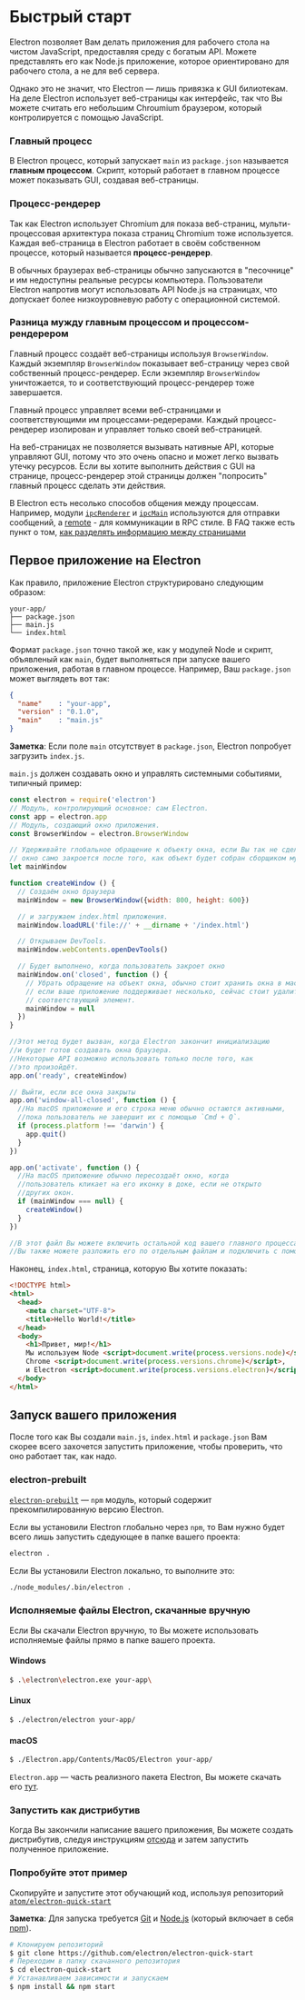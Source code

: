 # Быстрый старт

Electron позволяет Вам делать приложения для рабочего стола на чистом JavaScript,
предоставляя среду с богатым API. Можете представлять его как Node.js приложение, которое
ориентировано для рабочего стола, а не для веб сервера.

Однако это не значит, что Electron — лишь привязка к GUI билиотекам. На деле
Electron использует веб-страницы как интерфейс, так что Вы можете считать его
небольшим Chroumium браузером, который контролируется с помощью JavaScript.

### Главный процесс

В Electron процесс, который запускает `main` из `package.json` называется
__главным процессом__. Скрипт, который работает в главном процессе может
показывать GUI, создавая веб-страницы.

### Процесс-рендерер

Так как Electron использует Chromium для показа веб-страниц,
мульти-процессовая архитектура показа страниц Chromium тоже используется.
Каждая веб-страница в Electron работает в своём собственном процессе,
который называется  __процесс-рендерер__.

В обычных браузерах веб-страницы обычно запускаются в "песочнице" и им недоступны
реальные ресурсы компьютера. Пользователи Electron напротив могут использовать API
Node.js на страницах, что допускает более низкоуровневую работу с операционной системой.

### Разница мужду главным процессом и процессом-рендерером

Главный процесс создаёт веб-страницы используя `BrowserWindow`. Каждый экземпляр
`BrowserWindow` показывает веб-страницу через свой собственный процесс-рендерер.
Если экземпляр `BrowserWindow` уничтожается, то и соответствующий процесс-рендерер тоже
завершается.

Главный процесс управляет всеми веб-страницами и соответствующими им процессами-редерерами.
Каждый процесс-рендерер изолирован и управляет только своей веб-страницей.

На веб-страницах не позволяется вызывать нативные API, которые управляют GUI,
потому что это очень опасно и может легко вызвать утечку ресурсов. Если вы хотите
выполнить действия с GUI на странице, процесс-рендерер этой страницы должен
"попросить" главный процесс сделать эти действия.

В Electron есть несолько способов общения между процессам. Например, модули
[`ipcRenderer`](../api/ipc-renderer.md) и [`ipcMain`](../api/ipc-main.md) используются
для отправки сообщений, а [remote](../api/remote.md) - для коммуникации в RPC стиле.
В FAQ также есть пункт о том, [как разделять информацию между страницами][share-data]

## Первое приложение на Electron

Как правило, приложение Electron структурировано следующим образом:

```text
your-app/
├── package.json
├── main.js
└── index.html
```

Формат `package.json` точно такой же, как у модулей Node и скрипт, объявленый
как `main`, будет выполняться при запуске вашего приложения, работая в
главном процессе. Например, Ваш `package.json` может выглядеть вот так:

```json
{
  "name"    : "your-app",
  "version" : "0.1.0",
  "main"    : "main.js"
}
```

__Заметка__: Если поле `main` отсутствует в `package.json`, Electron попробует
загрузить `index.js`.


`main.js` должен создавать окно и управлять системными событиями,
типичный пример:

```javascript
const electron = require('electron')
// Модуль, контролирующий основное: сам Electron.
const app = electron.app
// Модуль, создающий окно приложения.
const BrowserWindow = electron.BrowserWindow

// Удерживайте глобальное обращение к объекту окна, если Вы так не сделаете, то
// окно само закроется после того, как объект будет собран сборщиком мусора.
let mainWindow

function createWindow () {
  // Создаём окно браузера
  mainWindow = new BrowserWindow({width: 800, height: 600})

  // и загружаем index.html приложения.
  mainWindow.loadURL('file://' + __dirname + '/index.html')

  // Открываем DevTools.
  mainWindow.webContents.openDevTools()

  // Будет выполнено, когда пользователь закроет окно
  mainWindow.on('closed', function () {
    // Убрать обращение на объект окна, обычно стоит хранить окна в массиве,
    // если ваше приложение поддерживает несколько, сейчас стоит удалить
    // соответствующий элемент.
    mainWindow = null
  })
}

//Этот метод будет вызван, когда Electron закончит инициализацию
//и будет готов создавать окна браузера.
//Некоторые API возможно использовать только после того, как
//это произойдёт.
app.on('ready', createWindow)

// Выйти, если все окна закрыты
app.on('window-all-closed', function () {
  //На macOS приложение и его строка меню обычно остаются активными,
  //пока пользователь не завершит их с помощью `Cmd + Q`.
  if (process.platform !== 'darwin') {
    app.quit()
  }
})

app.on('activate', function () {
  //На macOS приложение обычно пересоздаёт окно, когда
  //пользователь кликает на его иконку в доке, если не открыто
  //других окон.
  if (mainWindow === null) {
    createWindow()
  }
})

//В этот файл Вы можете включить остальной код вашего главного процесса.
//Вы также можете разложить его по отдельным файлам и подключить с помощью require.

```

Наконец, `index.html`, страница, которую Вы хотите показать:

```html
<!DOCTYPE html>
<html>
  <head>
    <meta charset="UTF-8">
    <title>Hello World!</title>
  </head>
  <body>
    <h1>Привет, мир!</h1>
    Мы используем Node <script>document.write(process.versions.node)</script>,
    Chrome <script>document.write(process.versions.chrome)</script>,
    и Electron <script>document.write(process.versions.electron)</script>.
  </body>
</html>
```

## Запуск вашего приложения

После того как Вы создали `main.js`, `index.html` и `package.json` Вам скорее всего захочется
запустить приложение, чтобы проверить, что оно работает так, как надо.

### electron-prebuilt

[`electron-prebuilt`](https://github.com/electron-userland/electron-prebuilt) — `npm` модуль,
который содержит прекомпилированную версию Electron.

Если вы установили Electron глобально через `npm`, то Вам нужно будет всего лишь
запустить сдедующее в папке вашего проекта:

```bash
electron .
```

Если Вы установили Electron локально, то выполните это:

```bash
./node_modules/.bin/electron .
```

### Исполняемые файлы Electron, скачанные вручную

Если Вы скачали Electron вручную, то Вы можете использовать
исполняемые файлы прямо в папке вашего проекта.

#### Windows

```bash
$ .\electron\electron.exe your-app\
```

#### Linux

```bash
$ ./electron/electron your-app/
```

#### macOS

```bash
$ ./Electron.app/Contents/MacOS/Electron your-app/
```

`Electron.app` — часть реализного пакета Electron, Вы можете скачать его
[тут](https://github.com/electron/electron/releases).

### Запустить как дистрибутив

Когда Вы закончили написание вашего приложения, Вы можете создать
дистрибутив, следуя инструкциям [отсюда](./application-distribution.md) и
затем запустить полученное приложение.

### Попробуйте этот пример

Скопируйте и запустите этот обучающий код, используя репозиторий [`atom/electron-quick-start`](https://github.com/electron/electron-quick-start)

**Заметка**: Для запуска требуется [Git](https://git-scm.com) и [Node.js](https://nodejs.org/en/download/) (который включает в себя [npm](https://npmjs.org)).

```bash
# Клонируем репозиторий
$ git clone https://github.com/electron/electron-quick-start
# Переходим в папку скачанного репозитория
$ cd electron-quick-start
# Устанавливаем зависимости и запускаем
$ npm install && npm start
```

[share-data]: ../faq/electron-faq.md#how-to-share-data-between-web-pages
